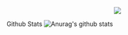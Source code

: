 </p> <p align="center"> <img src="https://ibb.co/YLnpzqg">

Github Stats ![Anurag's github stats](https://github-readme-stats.vercel.app/api?username=ShellyScot&show_icons=true&theme=radical)<br> 
